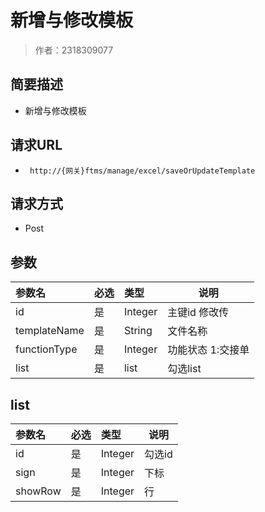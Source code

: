 # 新增与修改模板

> 作者：2318309077

## 简要描述

- 新增与修改模板

## 请求URL
- ` http://{网关}ftms/manage/excel/saveOrUpdateTemplate`
  
## 请求方式
- Post

## 参数

|参数名|必选|类型|说明|
|:----    |:---|:----- |-----   |
|id |是  |Integer |主键id 修改传|
|templateName |是  |String |文件名称|
|functionType |是  |Integer |功能状态 1:交接单|
|list |是  |list |勾选list|

## list
|参数名|必选|类型|说明|
|:----    |:---|:----- |-----   |
|id |是  |Integer |勾选id|
|sign |是  |Integer |下标|
|showRow |是  |Integer |行|